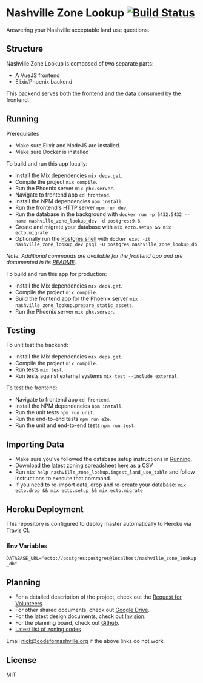 # Nashville Zone Lookup [![Build Status](https://travis-ci.org/code-for-nashville/nashville-zone-lookup.svg?branch=temp%2Fsetup-travis)](https://travis-ci.org/code-for-nashville/nashville-zone-lookup)

Answering your Nashville acceptable land use questions.

## Structure
Nashville Zone Lookup is composed of two separate parts:
- A VueJS frontend
- Elixir/Phoenix backend

This backend serves both the frontend and the data consumed by the frontend.

## Running
Prerequisites
- Make sure Elixir and NodeJS are installed.
- Make sure Docker is installed

To build and run this app locally:
- Install the Mix dependencies `mix deps.get`.
- Compile the project `mix compile`.
- Run the Phoenix server `mix phx.server`.
- Navigate to frontend app `cd frontend`.
- Install the NPM dependencies `npm install`.
- Run the frontend's HTTP server `npm run dev`.
- Run the database in the background with `docker run -p 5432:5432 --name nashville_zone_lookup_dev -d postgres:9.6`.
- Create and migrate your database with `mix ecto.setup && mix ecto.migrate`
- Optionally run the [Postgres shell](https://www.postgresql.org/docs/current/static/app-psql.html) with `docker exec -it nashville_zone_lookup_dev psql -U postgres nashville_zone_lookup_db`

_Note: Additional commands are available for the frontend app and are documented in its [README](frontend)._

To build and run this app for production:
- Install the Mix dependencies `mix deps.get`.
- Compile the project `mix compile`.
- Build the frontend app for the Phoenix server `mix nashville_zone_lookup.prepare_static_assets`.
- Run the Phoenix server `mix phx.server`.

## Testing
To unit test the backend:
- Install the Mix dependencies `mix deps.get`.
- Compile the project `mix compile`.
- Run tests `mix test`.
- Run tests against external systems `mix test --include external`.

To test the frontend:
- Navigate to frontend app `cd frontend`.
- Install the NPM dependencies `npm install`.
- Run the unit tests `npm run unit`.
- Run the end-to-end tests `npm run e2e`.
- Run the unit and end-to-end tests `npm run test`.

## Importing Data
* Make sure you've followed the database setup instructions in [Running](#running).
* Download the latest zoning spreadsheet [here](https://docs.google.com/spreadsheets/d/1O0Qc8nErSbstCiWpbpRQ0tPMS0NukCmcov2-s_u8Umg) as a CSV
* Run `mix help nashville_zone_lookup.ingest_land_use_table` and follow instructions to execute that command.
* If you need to re-import data, drop and re-create your database:
`mix ecto.drop && mix ecto.setup && mix ecto.migrate`

## Heroku Deployment
This repository is configured to deploy master automatically to Heroku via Travis CI.

### Env Variables
`DATABASE_URL="ecto://postgres:postgres@localhost/nashville_zone_lookup_db"`

## Planning
- For a detailed description of the project, check out the [Request for Volunteers](https://docs.google.com/document/d/17DNk0QQyi8SEK4utcMt3zT-Dc6vXzA_zcFwrEENvKJo/edit?usp=sharing).
- For other shared documents, check out [Google Drive](https://drive.google.com/drive/folders/0Byi0NApRjhBXekRiVFA5MlZ2OTQ?usp=sharing).
- For the latest design documents, check out [Invision](https://projects.invisionapp.com/freehand/document/K7B47ZJqI).
- For the planning board, check out [Github](https://github.com/code-for-nashville/nashville-zone-lookup/projects/1).
- [Latest list of zoning codes](https://library.municode.com/tn/metro_government_of_nashville_and_davidson_county/codes/code_of_ordinances?nodeId=CD_TIT17ZO_CH17.08ZODILAUS)

Email nick@codefornashville.org if the above links do not work.

## License
MIT
